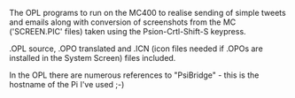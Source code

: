 
The OPL programs to run on the MC400 to realise sending of simple tweets and emails along with conversion of screenshots from the MC ('SCREEN.PIC' files) taken using the Psion-Crtl-Shift-S keypress.

.OPL source, .OPO translated and .ICN (icon files needed if .OPOs are installed in the System Screen) files included.

In the OPL there are numerous references to "PsiBridge" - this is the hostname of the Pi I've used ;-)


